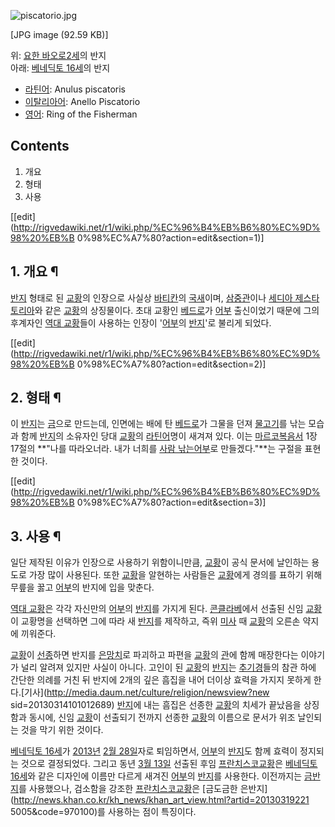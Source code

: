 ![piscatorio.jpg](//rv.wkcdn.net/http://rigvedawiki.net/r1/pds/piscatorio.jpg)

[JPG image (92.59 KB)]

위: [요한 바오로2세](%EC%9A%94%ED%95%9C%20%EB%B0%94%EC%98%A4%EB%A1%9C%202%EC%84%B8.md)의 반지  
아래: [베네딕토 16세](%EB%B2%A0%EB%84%A4%EB%94%95%ED%86%A0%2016%EC%84%B8.md)의 반지

  * [라틴어](%EB%9D%BC%ED%8B%B4%EC%96%B4.md): Anulus piscatoris
  * [이탈리아어](%EC%9D%B4%ED%83%88%EB%A6%AC%EC%95%84%EC%96%B4.md): Anello Piscatorio
  * [영어](%EC%98%81%EC%96%B4.md): Ring of the Fisherman   

## Contents

    

1. 개요 
2. 형태 
3. 사용 

[[edit](http://rigvedawiki.net/r1/wiki.php/%EC%96%B4%EB%B6%80%EC%9D%98%20%EB%B
0%98%EC%A7%80?action=edit&section=1)]

## 1. 개요 ¶

[반지](%EB%B0%98%EC%A7%80.md) 형태로 된 [교황](%EA%B5%90%ED%99%A9.md)의 인장으로 사실상
[바티칸](%EB%B0%94%ED%8B%B0%EC%B9%B8.md)의 [국새](%EA%B5%AD%EC%83%88.md)이며,
[삼중관](%EC%82%BC%EC%A4%91%EA%B4%80.md)이나 [세디아 제스타토리아](%EC%84%B8%EB%94%94%EC%95%84%20%EC%A0%9C%EC%8A%A4%ED%83%80%ED%86%A0%EB%A6%AC%EC%95%84.md)와 같은
[교황](%EA%B5%90%ED%99%A9.md)의 상징물이다. 초대 교황인
[베드로](%EB%B2%A0%EB%93%9C%EB%A1%9C.md)가 [어부](%EC%96%B4%EB%B6%80.md) 출신이었기
때문에 그의 후계자인 [역대 교황](%EC%97%AD%EB%8C%80%20%EA%B5%90%ED%99%A9.md)들이 사용하는 인장이
'[어부](%EC%96%B4%EB%B6%80.md)의 [반지](%EB%B0%98%EC%A7%80.md)'로 불리게 되었다.

  

[[edit](http://rigvedawiki.net/r1/wiki.php/%EC%96%B4%EB%B6%80%EC%9D%98%20%EB%B
0%98%EC%A7%80?action=edit&section=2)]

## 2. 형태 ¶

이 [반지](%EB%B0%98%EC%A7%80.md)는 [금](%EA%B8%88.md)으로 만드는데, 인면에는 배에 탄
[베드로](%EB%B2%A0%EB%93%9C%EB%A1%9C.md)가 그물을 던져
[물고기](%EB%AC%BC%EA%B3%A0%EA%B8%B0.md)를 낚는 모습과 함께
[반지](%EB%B0%98%EC%A7%80.md)의 소유자인 당대 [교황](%EA%B5%90%ED%99%A9.md)의
[라틴어](%EB%9D%BC%ED%8B%B4%EC%96%B4.md)명이 새겨져 있다. 이는 [마르코복음서](%EB%A7%88%EB%A5%B4%EC%BD%94%20%EB%B3%B5%EC%9D%8C%EC%84%9C.md) 1장 17절의
**"나를 따라오너라. 내가 너희를 [사람 낚는어부](%EC%82%AC%EB%9E%8C%20%EB%82%9A%EB%8A%94%20%EC%96%B4%EB%B6%80.md)로
만들겠다."**는 구절을 표현한 것이다.

  

[[edit](http://rigvedawiki.net/r1/wiki.php/%EC%96%B4%EB%B6%80%EC%9D%98%20%EB%B
0%98%EC%A7%80?action=edit&section=3)]

## 3. 사용 ¶

일단 제작된 이유가 인장으로 사용하기 위함이니만큼, [교황](%EA%B5%90%ED%99%A9.md)이 공식 문서에 날인하는 용도로
가장 많이 사용된다. 또한 [교황](%EA%B5%90%ED%99%A9.md)을 알현하는 사람들은
[교황](%EA%B5%90%ED%99%A9.md)에게 경의를 표하기 위해 무릎을 꿇고
[어부](%EC%96%B4%EB%B6%80.md)의 반지에 입을 맞춘다.

  

[역대 교황](%EC%97%AD%EB%8C%80%20%EA%B5%90%ED%99%A9.md)은 각각 자신만의
[어부](%EC%96%B4%EB%B6%80.md)의 [반지](%EB%B0%98%EC%A7%80.md)를 가지게 된다.
[콘클라베](%EC%BD%98%ED%81%B4%EB%9D%BC%EB%B2%A0.md)에서 선출된 신임
[교황](%EA%B5%90%ED%99%A9.md)이 교황명을 선택하면 그에 따라 새
[반지](%EB%B0%98%EC%A7%80.md)를 제작하고, 즉위 [미사](%EB%AF%B8%EC%82%AC.md) 때
[교황](%EA%B5%90%ED%99%A9.md)의 오른손 약지에 끼워준다.

  

[교황](%EA%B5%90%ED%99%A9.md)이 [선종](%EC%84%A0%EC%A2%85.md)하면 반지를
[은](%EC%9D%80.md)[망치](%EB%A7%9D%EC%B9%98.md)로 파괴하고 파편을
[교황](%EA%B5%90%ED%99%A9.md)의 [관](%EA%B4%80.md)에 함께 매장한다는 이야기가 널리 알려져 있지만
사실이 아니다. 고인이 된 [교황](%EA%B5%90%ED%99%A9.md)의 [반지](%EB%B0%98%EC%A7%80.md)는
[추기경](%EC%B6%94%EA%B8%B0%EA%B2%BD.md)들의 참관 하에 간단한 의례를 거친 뒤 반지에 2개의 깊은 흠집을
내어 더이상 효력을 가지지 못하게 한다.[기사](http://media.daum.net/culture/religion/newsview?new
sid=20130314101012689) [반지](%EB%B0%98%EC%A7%80.md)에 내는 흠집은 선종한
[교황](%EA%B5%90%ED%99%A9.md)의 치세가 끝났음을 상징함과 동시에, 신임
[교황](%EA%B5%90%ED%99%A9.md)이 선출되기 전까지 선종한 [교황](%EA%B5%90%ED%99%A9.md)의
이름으로 문서가 위조 날인되는 것을 막기 위한 것이다.

  

[베네딕토 16세](%EB%B2%A0%EB%84%A4%EB%94%95%ED%86%A0%2016%EC%84%B8.md)가
[2013년](2013%EB%85%84.md) [2월 28일](2%EC%9B%94%2028%EC%9D%BC.md)자로 퇴임하면서,
[어부](%EC%96%B4%EB%B6%80.md)의 [반지](%EB%B0%98%EC%A7%80.md)도 함께 효력이 정지되는
것으로 결정되었다. 그리고 동년 [3월 13일](3%EC%9B%94%2013%EC%9D%BC.md) 선출된 후임 [프란치스코교황](%ED%94%84%EB%9E%80%EC%B9%98%EC%8A%A4%EC%BD%94%20%EA%B5%90%ED%99%A9.md)은
[베네딕토 16세](%EB%B2%A0%EB%84%A4%EB%94%95%ED%86%A0%2016%EC%84%B8.md)와 같은 디자인에
이름만 다르게 새겨진 [어부](%EC%96%B4%EB%B6%80.md)의 [반지](%EB%B0%98%EC%A7%80.md)를
사용한다. 이전까지는 [금](%EA%B8%88.md)[반지](%EB%B0%98%EC%A7%80.md)를 사용했으나, 검소함을
강조한 [프란치스코교황](%ED%94%84%EB%9E%80%EC%B9%98%EC%8A%A4%EC%BD%94%20%EA%B5%90%ED%99%A9.md)은
[금도금한 은반지](http://news.khan.co.kr/kh_news/khan_art_view.html?artid=20130319221
5005&code=970100)를 사용하는 점이 특징이다.

